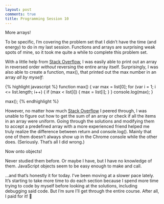 ```yaml
---
layout: post
comments: true
title: Programming Session 10
---
```

 
More arrays!

To be specific, I’m covering the problem set that I didn’t have the time (and energy) to do in my last session. Functions and arrays are surprising weak spots of mine, so it took me quite a while to complete this problem set.

With a little help from [Stack Overflow](http://stackoverflow.com/questions/4956256/loop-through-associative-array-in-reverse), I was easily able to print out an array in reversed order *without* reversing the entire array itself. Surprisingly, I was also able to create a function, max(), that printed out the max number in an array *all by myself*:

{% highlight javascript %}
function max() {
	var max = list[0];
	for (var i = 1; i <= list.length; i++) {
		if (max < list[i]) {
			max = list[i];
		}
	}
	console.log(max);
}

max();
{% endhighlight %}

However, no matter how much [Stack Overflow](http://stackoverflow.com/questions/16057672/sum-values-from-an-array-in-javascript) I peered through, I was unable to figure out how to get the sum of an array or check if all the items in an array were uniform. Going through the solutions and modifying them to accept a predefined array with a more experienced friend helped me truly realize the difference between return and console.log(). Mainly that one of them doesn’t always show up in the Chrome console while the other does. (Seriously. That’s all I did wrong.)

Now onto objects!

Never studied them before. Or maybe I have, but I have no knowledge of them. JavaScript objects seem to be easy enough to make and call.

…and that’s honestly it for today. I’ve been moving at a slower pace lately. It’s starting to take more time to do each section because I spend more time trying to code by myself before looking at the solutions, including debugging said code. But I’m sure I’ll get through the entire course. After all, I paid for it! 🙂